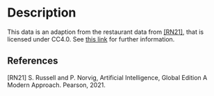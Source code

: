 # Description
This data is an adaption from the restaurant data from [[RN21]](#references),
that is licensed under CC4.0. See 
[this link](https://github.com/aimacode/aima-data/blob/master/LICENSE.md) for
further information.


## <a name="references"></a> References

<a name="rn"></a> [RN21] S. Russell and P. Norvig, Artificial Intelligence, Global Edition A Modern Approach. Pearson, 2021.
